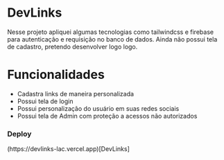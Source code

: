 # DevLinks
Nesse projeto apliquei algumas tecnologias como tailwindcss e firebase para autenticação e requisição no banco de dados. Ainda não possui tela de cadastro, pretendo desenvolver logo logo.

# Funcionalidades
<ul>
  <li>Cadastra links de maneira personalizada</li>
  <li>Possui tela de login</li>
  <li>Possui personalização do usuário em suas redes sociais</li>
  <li>Possui tela de Admin com proteção a acessos não autorizados</li>
</ul>
<h3>Deploy</h3>
(https://devlinks-lac.vercel.app)[DevLinks]

